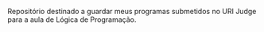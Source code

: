 Repositório destinado a guardar meus programas submetidos no URI Judge para a aula de Lógica de Programação. 
